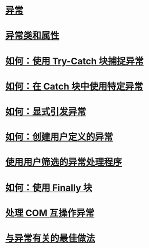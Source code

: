 # [异常](index.md)
# [异常类和属性](exception-class-and-properties.md)
# [如何：使用 Try-Catch 块捕捉异常](how-to-use-the-try-catch-block-to-catch-exceptions.md)
# [如何：在 Catch 块中使用特定异常](how-to-use-specific-exceptions-in-a-catch-block.md)
# [如何：显式引发异常](how-to-explicitly-throw-exceptions.md)
# [如何：创建用户定义的异常](how-to-create-user-defined-exceptions.md)
# [使用用户筛选的异常处理程序](using-user-filtered-exception-handlers.md)
# [如何：使用 Finally 块](how-to-use-finally-blocks.md)
# [处理 COM 互操作异常](handling-com-interop-exceptions.md)
# [与异常有关的最佳做法](best-practices-for-exceptions.md)
